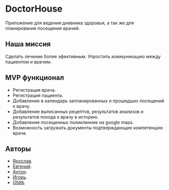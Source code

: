 # DoctorHouse

Приложение для ведения дневника здоровья, а так же для планирования посещения врачей.

## Наша миссия 

Сделать лечение более эфективным. Упростить коммуникацию между пациентом и врачем. 

## MVP функционал

- Регистрация врача.
- Регистрация пациента.
- Добавление в календарь запланированных и прошедших посещений к врачу.
- Добавление выписанных рецептов, результатов анализов и результатов похода к врачу в историю. 
- Добавление посещенных поликлинник на google maps.
- Возможность загружать документы подтверждающие компетенцию врача. 

## Авторы 

- [Ярослав](https://github.com/serafimq).
- [Евгений](https://github.com/Ricorder).
- [Антон](https://github.com/KovtunenkoAnton).
- [Игорь](https://github.com/KorolevIgorr).
- [Gfdtk](https://github.com/PavelZorin).
